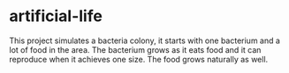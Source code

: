 # artificial-life

This project simulates a bacteria colony, it starts with one bacterium and a lot of food in the area.
The bacterium grows as it eats food and it can reproduce when it achieves one size. The food grows naturally as well.
